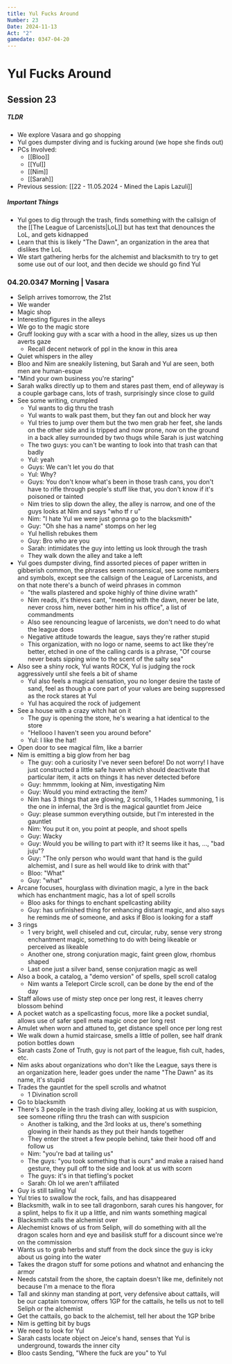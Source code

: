 ```yaml
---
title: Yul Fucks Around
Number: 23
Date: 2024-11-13
Act: "2"
gamedate: 0347-04-20
---
```

# Yul Fucks Around
## Session 23
##### TLDR
- We explore Vasara and go shopping
- Yul goes dumpster diving and is fucking around (we hope she finds out)
- PCs Involved: 
	- [[Bloo]]
	- [[Yul]]
	- [[Nim]]
	- [[Sarah]]
- Previous session: [[22 - 11.05.2024 - Mined the Lapis Lazuli]]
##### Important Things
- Yul goes to dig through the trash, finds something with the callsign of the [[The League of Larcenists|LoL]] but has text that denounces the LoL, and gets kidnapped
- Learn that this is likely "The Dawn", an organization in the area that dislikes the LoL
- We start gathering herbs for the alchemist and blacksmith to try to get some use out of our loot, and then decide we should go find Yul
### 04.20.0347 Morning | Vasara
- Seliph arrives tomorrow, the 21st
- We wander
- Magic shop
- Interesting figures in the alleys
- We go to the magic store
- Gruff looking guy with a scar with a hood in the alley, sizes us up then averts gaze
	- Recall decent network of ppl in the know in this area
- Quiet whispers in the alley
- Bloo and Nim are sneakily listening, but Sarah and Yul are seen, both men are human-esque
- "Mind your own business you're staring"
- Sarah walks directly up to them and stares past them, end of alleyway is a couple garbage cans, lots of trash, surprisingly since close to guild
- See some writing, crumpled
	- Yul wants to dig thru the trash
	- Yul wants to walk past them, but they fan out and block her way
	- Yul tries to jump over them but the two men grab her feet, she lands on the other side and is tripped and now prone, now on the ground in a back alley surrounded by two thugs while Sarah is just watching
	- The two guys: you can't be wanting to look into that trash can that badly
	- Yul: yeah
	- Guys: We can't let you do that
	- Yul: Why?
	- Guys: You don't know what's been in those trash cans, you don't have to rifle through people's stuff like that, you don't know if it's poisoned or tainted
	- Nim tries to slip down the alley, the alley is narrow, and one of the guys looks at Nim and says "who tf r u"
	- Nim: "I hate Yul we were just gonna go to the blacksmith"
	- Guy: "Oh she has a name" stomps on her leg
	- Yul hellish rebukes them
	- Guy: Bro who are you 
	- Sarah: intimidates the guy into letting us look through the trash
	- They walk down the alley and take a left
- Yul goes dumpster diving, find assorted pieces of paper written in gibberish common, the phrases seem nonsensical, see some numbers and symbols, except see the callsign of the League of Larcenists, and on that note there's a bunch of weird phrases in common
	- "the walls plastered and spoke highly of thine divine wrath"
	- Nim reads, it's thieves cant, "meeting with the dawn, never be late, never cross him, never bother him in his office", a list of commandments
	- Also see renouncing league of larcenists, we don't need to do what the league does
	- Negative attitude towards the league, says they're rather stupid 
	- This organization, with no logo or name, seems to act like they're better, etched in one of the calling cards is a phrase, "Of course never beats sipping wine to the scent of the salty sea"
- Also see a shiny rock, Yul wants ROCK, Yul is judging the rock aggressively until she feels a bit of shame
	- Yul also feels a magical sensation, you no longer desire the taste of sand, feel as though a core part of your values are being suppressed as the rock stares at Yul
	- Yul has acquired the rock of judgement
- See a house with a crazy witch hat on it 
	- The guy is opening the store, he's wearing a hat identical to the store
	- "Hellooo I haven't seen you around before"
	- Yul: I like the hat!
- Open door to see magical film, like a barrier
- Nim is emitting a big glow from her bag
	- The guy: ooh a curiosity I've never seen before! Do not worry! I have just constructed a little safe haven which should deactivate that particular item, it acts on things it has never detected before
	- Guy: hmmmm, looking at Nim, investigating Nim
	- Guy: Would you mind extracting the item?
	- Nim has 3 things that are glowing, 2 scrolls, 1 Hades summoning, 1 is the one in infernal, the 3rd is the magical gauntlet from Jeice 
	- Guy: please summon everything outside, but I'm interested in the gauntlet
	- Nim: You put it on, you point at people, and shoot spells
	- Guy: Wacky
	- Guy: Would you be willing to part with it? It seems like it has, …, "bad juju"?
	- Guy: "The only person who would want that hand is the guild alchemist, and I sure as hell would like to drink with that"
	- Bloo: "What"
	- Guy: "what"
- Arcane focuses, hourglass with divination magic, a lyre in the back which has enchantment magic, has a lot of spell scrolls
	- Bloo asks for things to enchant spellcasting ability
	- Guy: has unfinished thing for enhancing distant magic, and also says he reminds me of someone, and asks if Bloo is looking for a staff
- 3 rings
	- 1 very bright, well chiseled and cut, circular, ruby, sense very strong enchantment magic, something to do with being likeable or perceived as likeable
	- Another one, strong conjuration magic, faint green glow, rhombus shaped
	- Last one just a silver band, sense conjuration magic as well
- Also a book, a catalog, a "demo version" of spells, spell scroll catalog
	- Nim wants a Teleport Circle scroll, can be done by the end of the day
- Staff allows use of misty step once per long rest, it leaves cherry blossom behind
- A pocket watch as a spellcasting focus, more like a pocket sundial, allows use of safer spell meta magic once per long rest
- Amulet when worn and attuned to, get distance spell once per long rest
- We walk down a humid staircase, smells a little of pollen, see half drank potion bottles down
- Sarah casts Zone of Truth, guy is not part of the league, fish cult, hades, etc.
- Nim asks about organizations who don't like the League, says there is an organization here, leader goes under the name "The Dawn" as its name, it's stupid
- Trades the gauntlet for the spell scrolls and whatnot
	- 1 Divination scroll
- Go to blacksmith
- There's 3 people in the trash diving alley, looking at us with suspicion, see someone rifling thru the trash can with suspicion
	- Another is talking, and the 3rd looks at us, there's something glowing in their hands as they put their hands together
	- They enter the street a few people behind, take their hood off and follow us
	- Nim: "you're bad at tailing us"
	- The guys: "you took something that is ours" and make a raised hand gesture, they pull off to the side and look at us with scorn
	- The guys: it's in that tiefling's pocket
	- Sarah: Oh lol we aren't affiliated
- Guy is still tailing Yul
- Yul tries to swallow the rock, fails, and has disappeared
- Blacksmith, walk in to see tall dragonborn, sarah cures his hangover, for a splint, helps to fix it up a little, and nim wants something magical
- Blacksmith calls the alchemist over
- Alechemist knows of us from Seliph, will do something with all the dragon scales horn and eye and basilisk stuff for a discount since we're on the commission 
- Wants us to grab herbs and stuff from the dock since the guy is icky about us going into the water
- Takes the dragon stuff for some potions and whatnot and enhancing the armor
- Needs catstail from the shore, the captain doesn't like me, definitely not because I'm a menace to the flora
- Tall and skinny man standing at port, very defensive about cattails, will be our captain tomorrow, offers 1GP for the cattails, he tells us not to tell Seliph or the alchemist
- Get the cattails, go back to the alchemist, tell her about the 1GP bribe
- Nim is getting bit by bugs
- We need to look for Yul
- Sarah casts locate object on Jeice's hand, senses that Yul is underground, towards the inner city
- Bloo casts Sending, "Where the fuck are you" to Yul